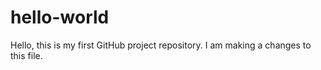 # hello-world
Hello, this is my first GitHub project repository. I am making a changes to this file.
